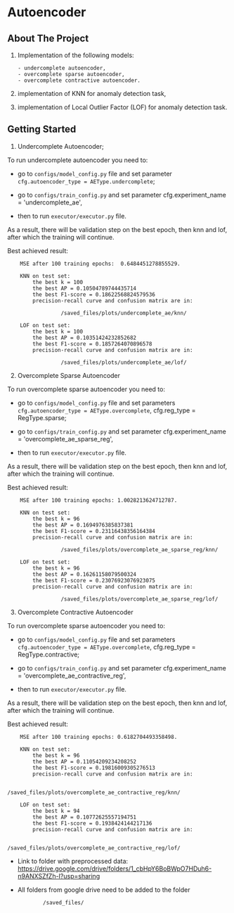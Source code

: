 # Autoencoder

## About The Project

1) Implementation of the following models:

       - undercomplete autoencoder,
       - overcomplete sparse autoencoder,
       - overcomplete contractive autoencoder.

2) implementation of KNN for anomaly detection task,
3) implementation of Local Outlier Factor (LOF) for anomaly detection task.


## Getting Started

1) Undercomplete Autoencoder;

To run undercomplete autoencoder you need to:

- go to `configs/model_config.py` file and set parameter `cfg.autoencoder_type = AEType.undercomplete`;

- go to `configs/train_config.py` and set parameter cfg.experiment_name = 'undercomplete_ae',

- then to run `executor/executor.py` file. 
       
As a result, there will be validation step on the best epoch, then knn and lof, after which the training will continue.
  
Best achieved result:

        MSE after 100 training epochs:  0.6484451278855529.
  
        KNN on test set: 
            the best k = 100
            the best AP = 0.10504789744435714
            the best F1-score = 0.18622568824579536
            precision-recall curve and confusion matrix are in:
            
                     /saved_files/plots/undercomplete_ae/knn/
  
        LOF on test set: 
            the best k = 100
            the best AP = 0.10351424232852682
            the best F1-score = 0.1857264070896578
            precision-recall curve and confusion matrix are in:
            
                     /saved_files/plots/undercomplete_ae/lof/

2) Overcomplete Sparse Autoencoder


To run overcomplete sparse autoencoder you need to:

- go to `configs/model_config.py` file and set parameters `cfg.autoencoder_type = AEType.overcomplete`, cfg.reg_type = RegType.sparse;

- go to `configs/train_config.py` and set parameter cfg.experiment_name = 'overcomplete_ae_sparse_reg',

- then to run `executor/executor.py` file. 
       
As a result, there will be validation step on the best epoch, then knn and lof, after which the training will continue.

Best achieved result:

        MSE after 100 training epochs: 1.0028213624712787.

        KNN on test set: 
            the best k = 96
            the best AP = 0.1694976385837381
            the best F1-score = 0.23116438356164384
            precision-recall curve and confusion matrix are in:
            
                     /saved_files/plots/overcomplete_ae_sparse_reg/knn/

        LOF on test set: 
            the best k = 96
            the best AP = 0.16261158079500324
            the best F1-score = 0.23076923076923075
            precision-recall curve and confusion matrix are in:
            
                     /saved_files/plots/overcomplete_ae_sparse_reg/lof/


3) Overcomplete Contractive Autoencoder



To run overcomplete sparse autoencoder you need to:

- go to `configs/model_config.py` file and set parameters `cfg.autoencoder_type = AEType.overcomplete`, cfg.reg_type = RegType.contractive;

- go to `configs/train_config.py` and set parameter cfg.experiment_name = 'overcomplete_ae_contractive_reg',

- then to run `executor/executor.py` file. 
       
As a result, there will be validation step on the best epoch, then knn and lof, after which the training will continue.

Best achieved result:
        
        MSE after 100 training epochs: 0.6182704493358498.

        KNN on test set: 
            the best k = 96
            the best AP = 0.11054209234208252
            the best F1-score = 0.19816009305276513
            precision-recall curve and confusion matrix are in:
            
                     /saved_files/plots/overcomplete_ae_contractive_reg/knn/

        LOF on test set: 
            the best k = 94
            the best AP = 0.10772625557194751
            the best F1-score = 0.1938424144217136
            precision-recall curve and confusion matrix are in:
            
                     /saved_files/plots/overcomplete_ae_contractive_reg/lof/
            
            
- Link to folder with preprocessed data:
    https://drive.google.com/drive/folders/1_cbHpY6BoBWpO7HDuh6-n9ANXSZfZh-I?usp=sharing
  
- All folders from google drive need to be added to the folder

              /saved_files/
